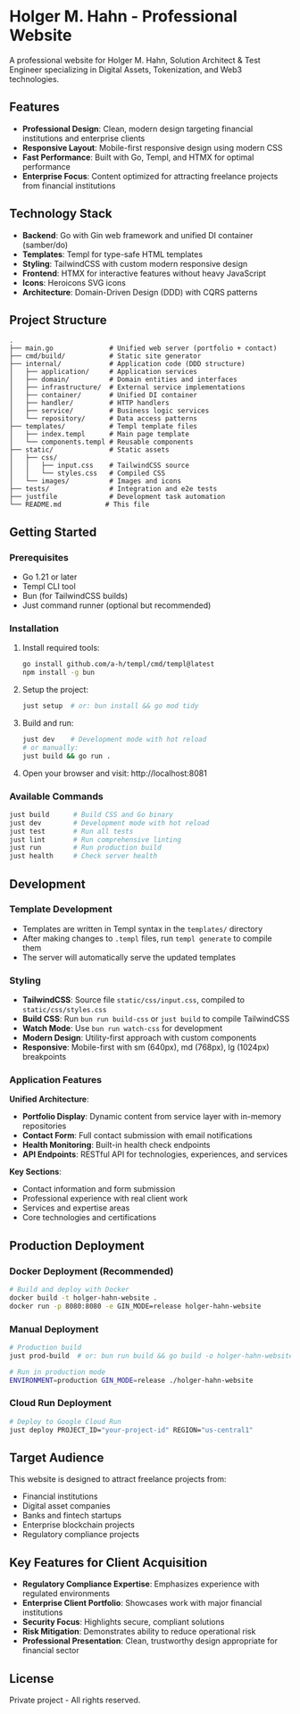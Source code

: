 # Holger M. Hahn - Professional Website

A professional website for Holger M. Hahn, Solution Architect & Test Engineer specializing in Digital Assets, Tokenization, and Web3 technologies.

## Features

- **Professional Design**: Clean, modern design targeting financial institutions and enterprise clients
- **Responsive Layout**: Mobile-first responsive design using modern CSS
- **Fast Performance**: Built with Go, Templ, and HTMX for optimal performance
- **Enterprise Focus**: Content optimized for attracting freelance projects from financial institutions

## Technology Stack

- **Backend**: Go with Gin web framework and unified DI container (samber/do)
- **Templates**: Templ for type-safe HTML templates
- **Styling**: TailwindCSS with custom modern responsive design
- **Frontend**: HTMX for interactive features without heavy JavaScript
- **Icons**: Heroicons SVG icons
- **Architecture**: Domain-Driven Design (DDD) with CQRS patterns

## Project Structure

```
.
├── main.go              # Unified web server (portfolio + contact)
├── cmd/build/           # Static site generator
├── internal/            # Application code (DDD structure)
│   ├── application/     # Application services
│   ├── domain/          # Domain entities and interfaces
│   ├── infrastructure/  # External service implementations
│   ├── container/       # Unified DI container
│   ├── handler/         # HTTP handlers
│   ├── service/         # Business logic services
│   └── repository/      # Data access patterns
├── templates/           # Templ template files
│   ├── index.templ      # Main page template
│   └── components.templ # Reusable components
├── static/              # Static assets
│   ├── css/
│   │   ├── input.css    # TailwindCSS source
│   │   └── styles.css   # Compiled CSS
│   └── images/          # Images and icons
├── tests/               # Integration and e2e tests
├── justfile             # Development task automation
└── README.md           # This file
```

## Getting Started

### Prerequisites

- Go 1.21 or later
- Templ CLI tool
- Bun (for TailwindCSS builds)
- Just command runner (optional but recommended)

### Installation

1. Install required tools:
   ```bash
   go install github.com/a-h/templ/cmd/templ@latest
   npm install -g bun
   ```

2. Setup the project:
   ```bash
   just setup  # or: bun install && go mod tidy
   ```

3. Build and run:
   ```bash
   just dev    # Development mode with hot reload
   # or manually:
   just build && go run .
   ```

4. Open your browser and visit: http://localhost:8081

### Available Commands

```bash
just build      # Build CSS and Go binary
just dev        # Development mode with hot reload
just test       # Run all tests
just lint       # Run comprehensive linting
just run        # Run production build
just health     # Check server health
```

## Development

### Template Development

- Templates are written in Templ syntax in the `templates/` directory
- After making changes to `.templ` files, run `templ generate` to compile them
- The server will automatically serve the updated templates

### Styling

- **TailwindCSS**: Source file `static/css/input.css`, compiled to `static/css/styles.css`
- **Build CSS**: Run `bun run build-css` or `just build` to compile TailwindCSS
- **Watch Mode**: Use `bun run watch-css` for development
- **Modern Design**: Utility-first approach with custom components
- **Responsive**: Mobile-first with sm (640px), md (768px), lg (1024px) breakpoints

### Application Features

**Unified Architecture**:
- **Portfolio Display**: Dynamic content from service layer with in-memory repositories
- **Contact Form**: Full contact submission with email notifications
- **Health Monitoring**: Built-in health check endpoints
- **API Endpoints**: RESTful API for technologies, experiences, and services

**Key Sections**:
- Contact information and form submission
- Professional experience with real client work
- Services and expertise areas
- Core technologies and certifications

## Production Deployment

### Docker Deployment (Recommended)

```bash
# Build and deploy with Docker
docker build -t holger-hahn-website .
docker run -p 8080:8080 -e GIN_MODE=release holger-hahn-website
```

### Manual Deployment

```bash
# Production build
just prod-build  # or: bun run build && go build -o holger-hahn-website .

# Run in production mode
ENVIRONMENT=production GIN_MODE=release ./holger-hahn-website
```

### Cloud Run Deployment

```bash
# Deploy to Google Cloud Run
just deploy PROJECT_ID="your-project-id" REGION="us-central1"
```

## Target Audience

This website is designed to attract freelance projects from:
- Financial institutions
- Digital asset companies
- Banks and fintech startups
- Enterprise blockchain projects
- Regulatory compliance projects

## Key Features for Client Acquisition

- **Regulatory Compliance Expertise**: Emphasizes experience with regulated environments
- **Enterprise Client Portfolio**: Showcases work with major financial institutions
- **Security Focus**: Highlights secure, compliant solutions
- **Risk Mitigation**: Demonstrates ability to reduce operational risk
- **Professional Presentation**: Clean, trustworthy design appropriate for financial sector

## License

Private project - All rights reserved.
